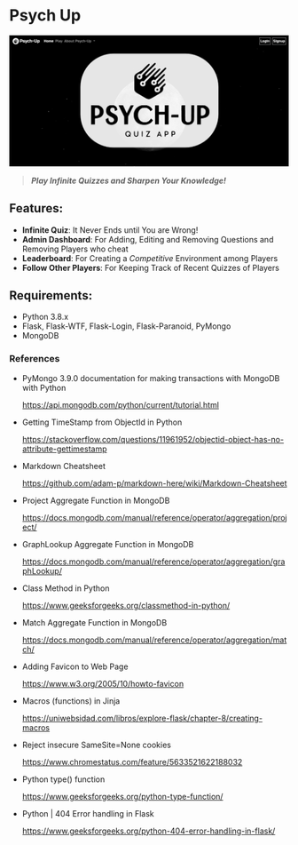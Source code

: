# Psych Up

![Psch-Up Home Page](./images/Psych-Up.png)

> ***Play Infinite Quizzes and Sharpen Your Knowledge!***

## Features:
* **Infinite Quiz**: It Never Ends until You are Wrong!
* **Admin Dashboard**: For Adding, Editing and Removing Questions and Removing Players who cheat
* **Leaderboard**: For Creating a *Competitive* Environment among Players
* **Follow Other Players**: For Keeping Track of Recent Quizzes of Players

## Requirements:

* Python 3.8.x
* Flask, Flask-WTF, Flask-Login, Flask-Paranoid, PyMongo
* MongoDB

### References 

* PyMongo 3.9.0 documentation for making transactions with MongoDB with Python

    https://api.mongodb.com/python/current/tutorial.html
    

* Getting TimeStamp from ObjectId in Python

    https://stackoverflow.com/questions/11961952/objectid-object-has-no-attribute-gettimestamp

* Markdown Cheatsheet

    https://github.com/adam-p/markdown-here/wiki/Markdown-Cheatsheet

* Project Aggregate Function in MongoDB

    https://docs.mongodb.com/manual/reference/operator/aggregation/project/

* GraphLookup Aggregate Function in MongoDB

    https://docs.mongodb.com/manual/reference/operator/aggregation/graphLookup/

* Class Method in Python

    https://www.geeksforgeeks.org/classmethod-in-python/

* Match Aggregate Function in MongoDB

    https://docs.mongodb.com/manual/reference/operator/aggregation/match/

* Adding Favicon to Web Page

    https://www.w3.org/2005/10/howto-favicon

* Macros (functions) in Jinja

    https://uniwebsidad.com/libros/explore-flask/chapter-8/creating-macros

* Reject insecure SameSite=None cookies

    https://www.chromestatus.com/feature/5633521622188032

* Python type() function

    https://www.geeksforgeeks.org/python-type-function/

* Python | 404 Error handling in Flask

    https://www.geeksforgeeks.org/python-404-error-handling-in-flask/

